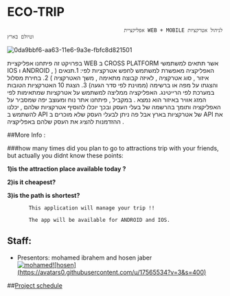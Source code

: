 #                                                           ECO-TRIP	
                                          אפליקציית WEB + MOBILE לניהול אטרקציות וטיולם בארץ
  

![0da9bbf6-aa63-11e6-9a3e-fbfc8d821501](https://cloud.githubusercontent.com/assets/17565534/20646422/22b1bd72-b491-11e6-99dc-68efdbf69c10.png)

בפרויקט זה פיתחנו אפליקציית WEB   ב CROSS PLATFORM   אשר תתאים למשתמשי IOS  ו ANDROID , האפליקציה מאפשרת למשתמש לחפש אטרקציות לפי:
1.תנאים ( איזור , סוג אטרקציה , לאיזה קבוצה מתאימה , משך האטרקציה ) 
2. בחירת מסלול והצגתו על מפה  או ברשימה (ממוינת לפי סדר הגעה)
3. הצגת 10 האטרקציות הטובות במערכת לפי הרייטינג.
האפליקציה ממליצה למשתמש על אטרקציות שמתאימות לפי המזג אוויר באיזור הוא נמצא .
במקביל , פיתחנו אתר נוח ומעוצב יפה שמסביר על האפליקציה ותומך בהרשמה של בעלי העסק ובכך יוכלו להוסיף אטרקציות שלהם  , יכלנו להשתמש ב API של אטרקציות בארץ אבל פה ניתן לבעלי העסק שלא מוכרים ב API את ההזדמנות להציג את העסק שלהם באפליקציה . 



##More Info :

###how many times did you plan to go to attractions trip with your friends, but actually you didnt know these points:

**1)is the attraction place available today ?**

**2)is it cheapest?**

**3)is the path is shortest?**
           
           This application will manage your trip !! 

           The app will be available for ANDROID and IOS.

## Staff:
* Presentors: mohamed ibrahem and hosen jaber <br>
[![mohamed](https://avatars3.githubusercontent.com/u/17565537?v=3&s=400)](https://github.com/mohamadir)[![hosen] 
(https://avatars0.githubusercontent.com/u/17565534?v=3&s=400)](https://github.com/hosenja)

##[Project schedule](https://calendar.google.com/calendar/embed?src=mohamdib%40gmail.com&ctz=Asia/Jerusalem)

